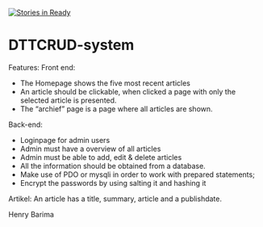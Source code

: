 [![Stories in Ready](https://badge.waffle.io/HypeHenry/DTTCRUD-system.png?label=ready&title=Ready)](https://waffle.io/HypeHenry/DTTCRUD-system)
# DTTCRUD-system
Features:
Front end:
-	The Homepage shows the five most recent articles
-	An article should be clickable, when clicked a page with only the selected article is presented.
-	The “archief” page is a page where all articles are shown.

Back-end:
-	Loginpage for admin users
-	Admin must have a overview of all articles
-	Admin must be able to add, edit & delete articles
-	All the information should be obtained from a database.
-	Make use of PDO or mysqli in order to work with prepared statements;
-	Encrypt the passwords by using salting it and hashing it

Artikel:
An article has a title, summary, article and a publishdate.


Henry Barima
